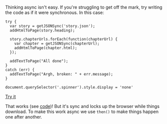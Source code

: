 Thinking async isn't easy. If you're struggling to get off the mark,
try writing the code as if it were synchronous. In this case:

```
try {
  var story = getJSONSync('story.json');
  addHtmlToPage(story.heading);

  story.chapterUrls.forEach(function(chapterUrl) {
    var chapter = getJSONSync(chapterUrl);
    addHtmlToPage(chapter.html);
  });

  addTextToPage("All done");
}
catch (err) {
  addTextToPage("Argh, broken: " + err.message);
}

document.querySelector('.spinner').style.display = 'none'
```

[Try it](https://googlesamples.github.io/web-fundamentals/fundamentals/primers/sync-example.html)

That works (see
[code](https://github.com/googlesamples/web-fundamentals/blob/gh-pages/fundamentals/primers/sync-example.html))!
But it's sync and locks up the browser while things download. To make this work async we use `then()` to make things happen one after another.
